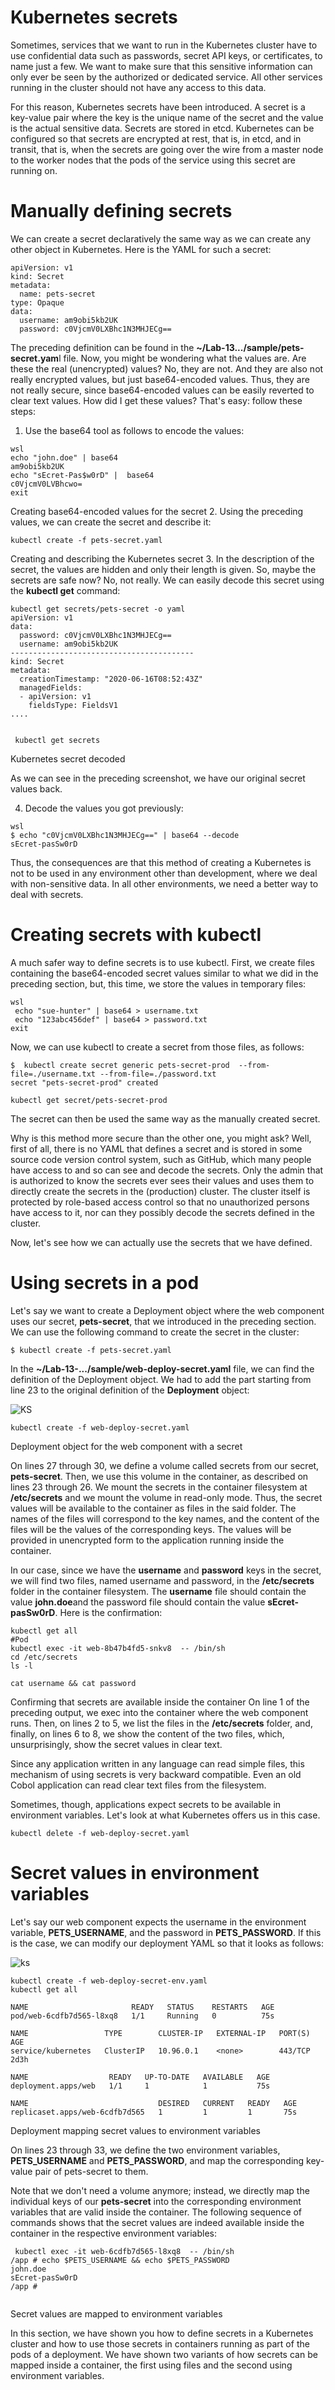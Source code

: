 # Kubernetes secrets
Sometimes, services that we want to run in the Kubernetes cluster have to use confidential data such as passwords, secret API keys, or certificates, to name just a few. We want to make sure that this sensitive information can only ever be seen by the authorized or dedicated service. All other services running in the cluster should not have any access to this data.

For this reason, Kubernetes secrets have been introduced. A secret is a key-value pair where the key is the unique name of the secret and the value is the actual sensitive data. Secrets are stored in etcd. Kubernetes can be configured so that secrets are encrypted at rest, that is, in etcd, and in transit, that is, when the secrets are going over the wire from a master node to the worker nodes that the pods of the service using this secret are running on.

# Manually defining secrets
We can create a secret declaratively the same way as we can create any other object in Kubernetes. Here is the YAML for such a secret:

```
apiVersion: v1
kind: Secret
metadata:
  name: pets-secret
type: Opaque
data:
  username: am9obi5kb2UK
  password: c0VjcmV0LXBhc1N3MHJECg==
```

The preceding definition can be found in the **~/Lab-13.../sample/pets-secret.yam**l file. Now, you might be wondering what the values are. Are these the real (unencrypted) values? No, they are not. And they are also not really encrypted values, but just base64-encoded values. Thus, they are not really secure, since base64-encoded values can be easily reverted to clear text values. How did I get these values? That's easy: follow these steps:

1. Use the base64 tool as follows to encode the values:

```
wsl
echo "john.doe" | base64
am9obi5kb2UK
echo "sEcret-Pas$w0rD" |  base64
c0VjcmV0LVBhcwo=
exit
```

Creating base64-encoded values for the secret
2. Using the preceding values, we can create the secret and describe it:

```
kubectl create -f pets-secret.yaml
```

Creating and describing the Kubernetes secret
3. In the description of the secret, the values are hidden and only their length is given. So, maybe the secrets are safe now? No, not really. We can easily decode this secret using the **kubectl get** command:

```
kubectl get secrets/pets-secret -o yaml
apiVersion: v1
data:
  password: c0VjcmV0LXBhc1N3MHJECg==
  username: am9obi5kb2UK
-----------------------------------------
kind: Secret
metadata:
  creationTimestamp: "2020-06-16T08:52:43Z"
  managedFields:
  - apiVersion: v1
    fieldsType: FieldsV1
....


 kubectl get secrets
```

Kubernetes secret decoded

As we can see in the preceding screenshot, we have our original secret values back.

4. Decode the values you got previously:

```
wsl
$ echo "c0VjcmV0LXBhc1N3MHJECg==" | base64 --decode
sEcret-pasSw0rD
```

Thus, the consequences are that this method of creating a Kubernetes is not to be used in any environment other than development, where we deal with non-sensitive data. In all other environments, we need a better way to deal with secrets.

# Creating secrets with kubectl
A much safer way to define secrets is to use kubectl. First, we create files containing the base64-encoded secret values similar to what we did in the preceding section, but, this time, we store the values in temporary files:

```
wsl
 echo "sue-hunter" | base64 > username.txt
 echo "123abc456def" | base64 > password.txt
exit
```

Now, we can use kubectl to create a secret from those files, as follows:

```
$  kubectl create secret generic pets-secret-prod  --from-file=./username.txt --from-file=./password.txt 
secret "pets-secret-prod" created

kubectl get secret/pets-secret-prod
```

 The secret can then be used the same way as the manually created secret.


Why is this method more secure than the other one, you might ask? Well, first of all, there is no YAML that defines a secret and is stored in some source code version control system, such as GitHub, which many people have access to and so can see and decode the secrets. Only the admin that is authorized to know the secrets ever sees their values and uses them to directly create the secrets in the (production) cluster. The cluster itself is protected by role-based access control so that no unauthorized persons have access to it, nor can they possibly decode the secrets defined in the cluster.

Now, let's see how we can actually use the secrets that we have defined.

# Using secrets in a pod
Let's say we want to create a Deployment object where the web component uses our secret, **pets-secret**, that we introduced in the preceding section. We can use the following command to create the secret in the cluster:

```
$ kubectl create -f pets-secret.yaml
```

In the **~/Lab-13-.../sample/web-deploy-secret.yaml** file, we can find the definition of the Deployment object. We had to add the part starting from line 23 to the original definition of the **Deployment** object:

![KS](./img/m13-zdd-p5.png)

```
kubectl create -f web-deploy-secret.yaml
```

Deployment object for the web component with a secret

On lines 27 through 30, we define a volume called secrets from our secret, **pets-secret**. Then, we use this volume in the container, as described on lines 23 through 26. We mount the secrets in the container filesystem at **/etc/secrets** and we mount the volume in read-only mode. Thus, the secret values will be available to the container as files in the said folder. The names of the files will correspond to the key names, and the content of the files will be the values of the corresponding keys. The values will be provided in unencrypted form to the application running inside the container.

In our case, since we have the **username** and **password** keys in the secret, we will find two files, named username and password, in the **/etc/secrets** folder in the container filesystem. The **username** file should contain the value **john.doe**and the password file should contain the value **sEcret-pasSw0rD**. Here is the confirmation:

```
kubectl get all
#Pod
kubectl exec -it web-8b47b4fd5-snkv8  -- /bin/sh
cd /etc/secrets
ls -l

cat username && cat password
```

Confirming that secrets are available inside the container
On line 1 of the preceding output, we exec into the container where the web component runs. Then, on lines 2 to 5, we list the files in the **/etc/secrets** folder, and, finally, on lines 6 to 8, we show the content of the two files, which, unsurprisingly, show the secret values in clear text.

Since any application written in any language can read simple files, this mechanism of using secrets is very backward compatible. Even an old Cobol application can read clear text files from the filesystem.

Sometimes, though, applications expect secrets to be available in environment variables. Let's look at what Kubernetes offers us in this case.

```
kubectl delete -f web-deploy-secret.yaml
```

# Secret values in environment variables
Let's say our web component expects the username in the environment variable, **PETS_USERNAME**, and the password in **PETS_PASSWORD**. If this is the case, we can modify our deployment YAML so that it looks as follows:

![ks](./img/m13-ks-p2.png)

```
kubectl create -f web-deploy-secret-env.yaml
kubectl get all

NAME                       READY   STATUS    RESTARTS   AGE
pod/web-6cdfb7d565-l8xq8   1/1     Running   0          75s

NAME                 TYPE        CLUSTER-IP   EXTERNAL-IP   PORT(S)   AGE 
service/kubernetes   ClusterIP   10.96.0.1    <none>        443/TCP   2d3h

NAME                  READY   UP-TO-DATE   AVAILABLE   AGE
deployment.apps/web   1/1     1            1           75s

NAME                             DESIRED   CURRENT   READY   AGE
replicaset.apps/web-6cdfb7d565   1         1         1       75s

```

Deployment mapping secret values to environment variables

On lines 23 through 33, we define the two environment variables, **PETS_USERNAME** and **PETS_PASSWORD**, and map the corresponding key-value pair of pets-secret to them.

Note that we don't need a volume anymore; instead, we directly map the individual keys of our **pets-secret** into the corresponding environment variables that are valid inside the container. The following sequence of commands shows that the secret values are indeed available inside the container in the respective environment variables:

```
 kubectl exec -it web-6cdfb7d565-l8xq8  -- /bin/sh
/app # echo $PETS_USERNAME && echo $PETS_PASSWORD
john.doe       
sEcret-pasSw0rD
/app #    
   
```

Secret values are mapped to environment variables

In this section, we have shown you how to define secrets in a Kubernetes cluster and how to use those secrets in containers running as part of the pods of a deployment. We have shown two variants of how secrets can be mapped inside a container, the first using files and the second using environment variables.